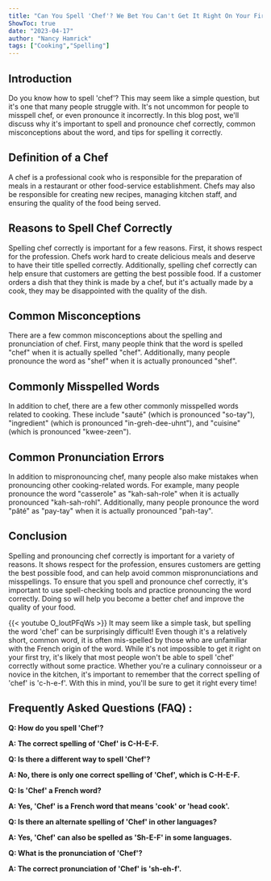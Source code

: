 ```yaml
---
title: "Can You Spell 'Chef'? We Bet You Can't Get It Right On Your First Try!"
ShowToc: true 
date: "2023-04-17"
author: "Nancy Hamrick" 
tags: ["Cooking","Spelling"]
---
```

## Introduction 

Do you know how to spell 'chef'? This may seem like a simple question, but it's one that many people struggle with. It's not uncommon for people to misspell chef, or even pronounce it incorrectly. In this blog post, we'll discuss why it's important to spell and pronounce chef correctly, common misconceptions about the word, and tips for spelling it correctly.

## Definition of a Chef

A chef is a professional cook who is responsible for the preparation of meals in a restaurant or other food-service establishment. Chefs may also be responsible for creating new recipes, managing kitchen staff, and ensuring the quality of the food being served.

## Reasons to Spell Chef Correctly

Spelling chef correctly is important for a few reasons. First, it shows respect for the profession. Chefs work hard to create delicious meals and deserve to have their title spelled correctly. Additionally, spelling chef correctly can help ensure that customers are getting the best possible food. If a customer orders a dish that they think is made by a chef, but it's actually made by a cook, they may be disappointed with the quality of the dish.

## Common Misconceptions

There are a few common misconceptions about the spelling and pronunciation of chef. First, many people think that the word is spelled "chef" when it is actually spelled "chef". Additionally, many people pronounce the word as "shef" when it is actually pronounced "shef".

## Commonly Misspelled Words

In addition to chef, there are a few other commonly misspelled words related to cooking. These include "sauté" (which is pronounced "so-tay"), "ingredient" (which is pronounced "in-greh-dee-uhnt"), and "cuisine" (which is pronounced "kwee-zeen").

## Common Pronunciation Errors

In addition to mispronouncing chef, many people also make mistakes when pronouncing other cooking-related words. For example, many people pronounce the word "casserole" as "kah-sah-role" when it is actually pronounced "kah-sah-rohl". Additionally, many people pronounce the word "pâté" as "pay-tay" when it is actually pronounced "pah-tay".

## Conclusion

Spelling and pronouncing chef correctly is important for a variety of reasons. It shows respect for the profession, ensures customers are getting the best possible food, and can help avoid common mispronunciations and misspellings. To ensure that you spell and pronounce chef correctly, it's important to use spell-checking tools and practice pronouncing the word correctly. Doing so will help you become a better chef and improve the quality of your food.

{{< youtube O_loutPFqWs >}} 
It may seem like a simple task, but spelling the word 'chef' can be surprisingly difficult! Even though it's a relatively short, common word, it is often mis-spelled by those who are unfamiliar with the French origin of the word. While it's not impossible to get it right on your first try, it's likely that most people won't be able to spell 'chef' correctly without some practice. Whether you're a culinary connoisseur or a novice in the kitchen, it's important to remember that the correct spelling of 'chef' is 'c-h-e-f'. With this in mind, you'll be sure to get it right every time!

## Frequently Asked Questions (FAQ) :
**Q: How do you spell 'Chef'?**

**A: The correct spelling of 'Chef' is C-H-E-F.**

**Q: Is there a different way to spell 'Chef'?**

**A: No, there is only one correct spelling of 'Chef', which is C-H-E-F.**

**Q: Is 'Chef' a French word?**

**A: Yes, 'Chef' is a French word that means 'cook' or 'head cook'.**

**Q: Is there an alternate spelling of 'Chef' in other languages?**

**A: Yes, 'Chef' can also be spelled as 'Sh-E-F' in some languages.**

**Q: What is the pronunciation of 'Chef'?**

**A: The correct pronunciation of 'Chef' is 'sh-eh-f'.**






